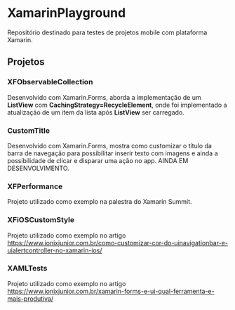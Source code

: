 # XamarinPlayground

Repositório destinado para testes de projetos mobile com plataforma Xamarin.

## Projetos

### XFObservableCollection

Desenvolvido com Xamarin.Forms, aborda a implementação de um **ListView** com **CachingStrategy=RecycleElement**, onde foi implementado a atualização de um item da lista após **ListView** ser carregado.

### CustomTitle

Desenvolvido com Xamarin.Forms, mostra como customizar o título da barra de navegação para possibilitar inserir texto com imagens e ainda a possibilidade de clicar e disparar uma ação no app. AINDA EM DESENVOLVIMENTO.

### XFPerformance

Projeto utilizado como exemplo na palestra do Xamarin Summit.

### XFiOSCustomStyle

Projeto utilizado como exemplo no artigo https://www.ionixjunior.com.br/como-customizar-cor-do-uinavigationbar-e-uialertcontroller-no-xamarin-ios/

### XAMLTests

Projeto utilizado como exemplo no artigo https://www.ionixjunior.com.br/xamarin-forms-e-ui-qual-ferramenta-e-mais-produtiva/
